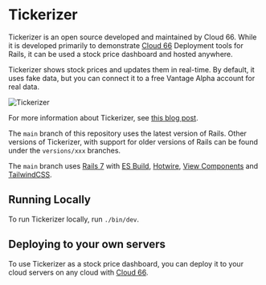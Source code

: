 # Tickerizer

Tickerizer is an open source developed and maintained by Cloud 66. While it is developed primarily to demonstrate [Cloud 66](https://www.cloud66.com/) Deployment tools for Rails, it can be used a stock price dashboard and hosted anywhere.

Tickerizer shows stock prices and updates them in real-time. By default, it uses fake data, but you can connect it to a free Vantage Alpha account for real data.

![Tickerizer](https://blog.cloud66.com/content/images/2021/03/tickerizer_small.gif)

For more information about Tickerizer, see [this blog post](https://blog.cloud66.com/hotwire-viewcomponents-and-tailwindcss-the-ultimate-rails-stack/).

The `main` branch of this repository uses the latest version of Rails. Other versions of Tickerizer, with support for older versions of Rails can be found under the `versions/xxx` branches.

The `main` branch uses [Rails 7](https://rubyonrails.org/) with [ES Build](https://github.com/evanw/esbuild), [Hotwire](https://hotwired.dev/), [View Components](https://github.com/github/view_component) and [TailwindCSS](https://tailwindcss.com/).

## Running Locally

To run Tickerizer locally, run `./bin/dev`.

## Deploying to your own servers
To use Tickerizer as a stock price dashboard, you can deploy it to your cloud servers on any cloud with [Cloud 66](https://www.cloud66.com/).
